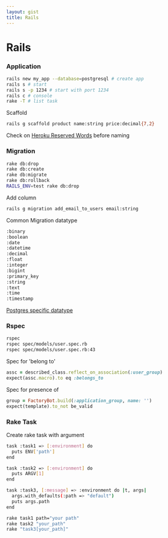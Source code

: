 ```yaml
---
layout: gist
title: Rails
---
```


# Rails

### Application

```sh
rails new my_app --database=postgresql # create app
rails s # start
rails s -p 1234 # start with port 1234
rails c # console 
rake -T # list task
```

Scaffold
```sh
rails g scaffold product name:string price:decimal{7,2}
```

Check on [Heroku Reserved Words](http://reservedwords.herokuapp.com/) before naming

### Migration
```sh
rake db:drop
rake db:create
rake db:migrate
rake db:rollback
RAILS_ENV=test rake db:drop
```

Add column
```sh
rails g migration add_email_to_users email:string
```

Common Migration datatype
```sh
:binary
:boolean
:date
:datetime
:decimal
:float
:integer
:bigint
:primary_key
:string
:text
:time
:timestamp
```

[Postgres specific datatype](https://github.com/rails/rails/blob/4-2-stable/activerecord/lib/active_record/connection_adapters/postgresql_adapter.rb#L76)

### Rspec

```sh
rspec
rspec spec/models/user.spec.rb
rspec spec/models/user.spec.rb:43
```


Spec for 'belong to'
```rb
assc = described_class.reflect_on_association(:user_group)
expect(assc.macro).to eq :belongs_to
```

Spec for presence of 
```rb
group = FactoryBot.build(:application_group, name: '')
expect(template).to_not be_valid
```

### Rake Task

Create rake task with argument
```sh
task :task1 => [:environment] do
  puts ENV['path']
end

task :task2 => [:environment] do
  puts ARGV[1]
end

task :task3, [:message] => :environment do |t, args|
  args.with_defaults(:path => "default")
  puts args.path
end
```

```sh
rake task1 path="your path"
rake task2 "your_path"
rake "task3[your_path]"
```
